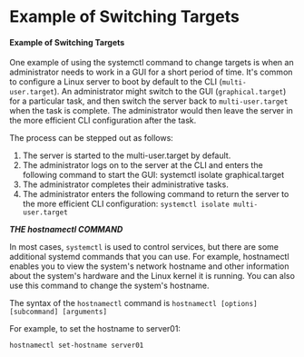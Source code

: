# Example of Switching Targets

#### Example of Switching Targets

One example of using the systemctl command to change targets is when an administrator needs to work in a GUI for a short period of time. It's common to configure a Linux server to boot by default to the CLI (`multi-user.target`). An administrator might switch to the GUI (`graphical.target`) for a particular task, and then switch the server back to `multi-user.target` when the task is complete. The administrator would then leave the server in the more efficient CLI configuration after the task.

The process can be stepped out as follows:

1.  The server is started to the multi-user.target by default.
2.  The administrator logs on to the server at the CLI and enters the following command to start the GUI: systemctl isolate graphical.target
3.  The administrator completes their administrative tasks.
4.  The administrator enters the following command to return the server to the more efficient CLI configuration: `systemctl isolate multi-user.target`

**_THE hostnamectl COMMAND_**  

In most cases, `systemctl` is used to control services, but there are some additional systemd commands that you can use. For example, hostnamectl enables you to view the system's network hostname and other information about the system's hardware and the Linux kernel it is running. You can also use this command to change the system's hostname.

The syntax of the `hostnamectl` command is `hostnamectl [options] [subcommand] [arguments]`

For example, to set the hostname to server01:

```Shell
hostnamectl set-hostname server01
```